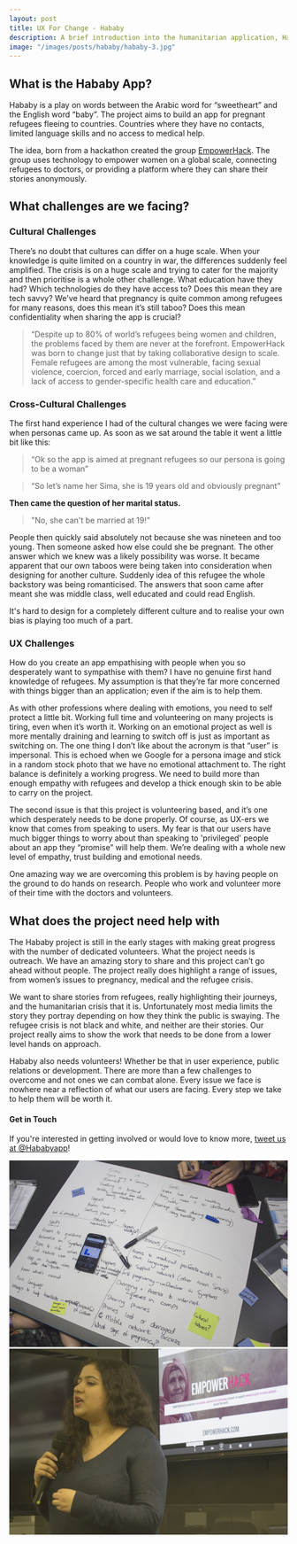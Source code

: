 ```yaml
---
layout: post
title: UX For Change - Hababy
description: A brief introduction into the humanitarian application, Hababy. An app aimed at connecting pregnant refugees with doctors. Here, discover some of the challenges th project faces and how to get involved!
image: "/images/posts/hababy/hababy-3.jpg"
---
```

## What is the Hababy App?
Hababy is a play on words between the Arabic word for “sweetheart” and the English word “baby”. The project aims to build an app for pregnant refugees fleeing to countries. Countries where they have no contacts, limited language skills and no access to medical help.

The idea, born from a hackathon created the group [EmpowerHack]. The group uses technology to empower women on a global scale, connecting refugees to doctors, or providing a platform where they can share their stories anonymously.

## What challenges are we facing?

### Cultural Challenges
There’s no doubt that cultures can differ on a huge scale. When your knowledge is quite limited on a country in war, the differences suddenly feel amplified. The crisis is on a huge scale and trying to cater for the majority and then prioritise is a whole other challenge. What education have they had? Which technologies do they have access to? Does this mean they are tech savvy? We've heard that pregnancy is quite common among refugees for many reasons, does this mean it’s still taboo? Does this mean confidentiality when sharing the app is crucial?

> “Despite up to 80% of world’s refugees being women and children, the problems faced by them are never at the forefront. EmpowerHack was born to change just that by taking collaborative design to scale. Female refugees are among the most vulnerable, facing sexual violence, coercion, forced and early marriage, social isolation, and a lack of access to gender-specific health care and education.”

### Cross-Cultural Challenges
The first hand experience I had of the cultural changes we were facing were when personas came up. As soon as we sat around the table it went a little bit like this: 

> “Ok so the app is aimed at pregnant refugees so our persona is going to be a woman”

> “So let’s name her Sima, she is 19 years old and obviously pregnant”

**Then came the question of her marital status.**

> "No, she can't be married at 19!"

People then quickly said absolutely not because she was nineteen and too young. Then someone asked how else could she be pregnant. The other answer which we knew was a likely possibility was worse. It became apparent that our own taboos were being taken into consideration when designing for another culture. Suddenly idea of this refugee the whole backstory was being romanticised. The answers that soon came after meant she was middle class, well educated and could read English. 

It's hard to design for a completely different culture and to realise your own bias is playing too much of a part.

### UX Challenges
How do you create an app empathising with people when you so desperately want to sympathise with them? I have no genuine first hand knowledge of refugees. My assumption is that they’re far more concerned with things bigger than an application; even if the aim is to help them.

As with other professions where dealing with emotions, you need to self protect a little bit. Working full time and volunteering on many projects is tiring, even when it’s worth it. Working on an emotional project as well is more mentally draining and learning to switch off is just as important as switching on. The one thing I don’t like about the acronym is that “user” is impersonal. This is echoed when we Google for a persona image and stick in a random stock photo that we have no emotional attachment to. The right balance is definitely a working progress. We need to build more than enough empathy with refugees and develop a thick enough skin to be able to carry on the project.

The second issue is that this project is volunteering based, and it’s one which desperately needs to be done properly. Of course, as UX-ers we know that comes from speaking to users. My fear is that our users have much bigger things to worry about than speaking to 'privileged' people about an app they “promise” will help them. We’re dealing with a whole new level of empathy, trust building and emotional needs.

One amazing way we are overcoming this problem is by having people on the ground to do hands on research. People who work and volunteer more of their time with the doctors and volunteers.

## What does the project need help with
The Hababy project is still in the early stages with making great progress with the number of dedicated volunteers. What the project needs is outreach. We have an amazing story to share and this project can’t go ahead without people. The project really does highlight a range of issues, from women’s issues to pregnancy, medical and the refugee crisis. 

We want to share stories from refugees, really highlighting their journeys, and the humanitarian crisis that it is. Unfortunately most media limits the story they portray depending on how they think the public is swaying. The refugee crisis is not black and white, and neither are their stories. Our project really aims to show the work that needs to be done from a lower level hands on approach. 

Hababy also needs volunteers! Whether be that in user experience, public relations or development. There are more than a few challenges to overcome and not ones we can combat alone. Every issue we face is nowhere near a reflection of what our users are facing. Every step we take to help them will be worth it. 

#### Get in Touch
If you're interested in getting involved or would love to know more, [tweet us at @Hababyapp]!

<div class="images">
	<img class="rounded two left" src="/images/posts/hababy/hababy-1.jpg" alt="The persona profile we created for a refugee user for the Hababy app">
	<img class="rounded two right" src="/images/posts/hababy/hababy-2.jpg" alt="Hera Hussain speaking at the UX For Change event about EmpowerHack">
</div>


[EmpowerHack]:http://empowerhack.io/
[tweet us at @Hababyapp]:https://twitter.com/Hababyapp